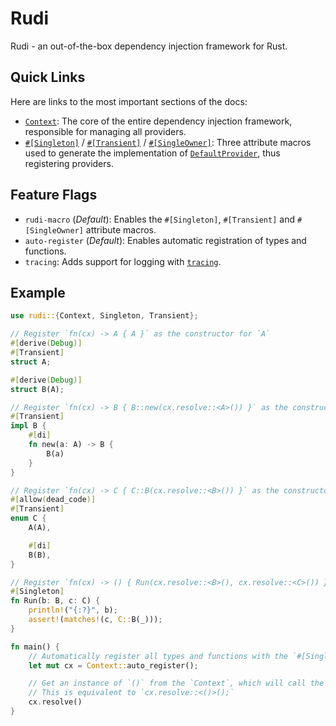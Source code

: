 # Rudi

Rudi - an out-of-the-box dependency injection framework for Rust.

## Quick Links

Here are links to the most important sections of the docs:

- [`Context`](crate::Context): The core of the entire dependency injection framework, responsible for managing all providers.
- [`#[Singleton]`](crate::Singleton) / [`#[Transient]`](crate::Transient) / [`#[SingleOwner]`](crate::SingleOwner): Three attribute macros used to generate the implementation of [`DefaultProvider`](crate::DefaultProvider), thus registering providers.

## Feature Flags

- `rudi-macro` (*Default*): Enables the `#[Singleton]`, `#[Transient]` and `#[SingleOwner]` attribute macros.
- `auto-register` (*Default*): Enables automatic registration of types and functions.
- `tracing`: Adds support for logging with [`tracing`](https://crates.io/crates/tracing).

## Example

```rust
use rudi::{Context, Singleton, Transient};

// Register `fn(cx) -> A { A }` as the constructor for `A`
#[derive(Debug)]
#[Transient]
struct A;

#[derive(Debug)]
struct B(A);

// Register `fn(cx) -> B { B::new(cx.resolve::<A>()) }` as the constructor for `B`
#[Transient]
impl B {
    #[di]
    fn new(a: A) -> B {
        B(a)
    }
}

// Register `fn(cx) -> C { C::B(cx.resolve::<B>()) }` as the constructor for `C`
#[allow(dead_code)]
#[Transient]
enum C {
    A(A),

    #[di]
    B(B),
}

// Register `fn(cx) -> () { Run(cx.resolve::<B>(), cx.resolve::<C>()) }` as the constructor for `()`
#[Singleton]
fn Run(b: B, c: C) {
    println!("{:?}", b);
    assert!(matches!(c, C::B(_)));
}

fn main() {
    // Automatically register all types and functions with the `#[Singleton]`, `#[Transient]` or `#[SingleOwner]` attribute.
    let mut cx = Context::auto_register();

    // Get an instance of `()` from the `Context`, which will call the `Run` function.
    // This is equivalent to `cx.resolve::<()>();`
    cx.resolve()
}
```
